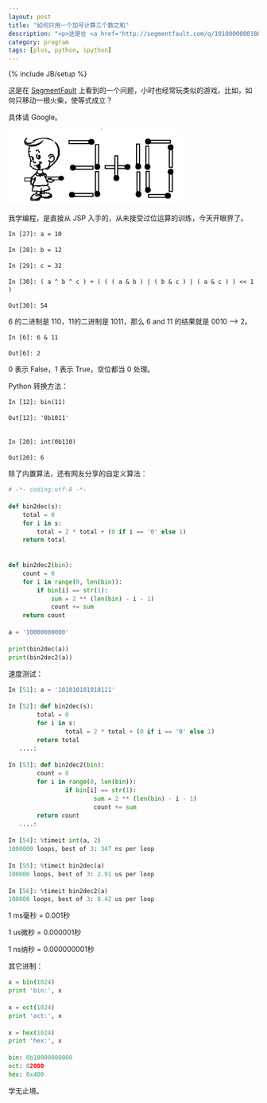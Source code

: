 ```yaml
---
layout: post
title: "如何只用一个加号计算三个数之和"
description: "<p>这是在 <a href='http://segmentfault.com/q/1010000000186540'>SegmentFault</a> 上看到的一个问题，小时也经常玩类似的游戏，比如，如何只移动一根火柴，使等式成立？</p><p>具体请 Google。</p><p><img src='/assets/images/2013/02/match.jpg' alt='火柴'></p><p>我学编程，是直接从 JSP 入手的，从未接受过位运算的训练，今天开眼界了。</p>"
category: program
tags: [plus, python, ipython]
---
```

{% include JB/setup %}

这是在 [SegmentFault](http://segmentfault.com/q/1010000000186540) 上看到的一个问题，小时也经常玩类似的游戏，比如，如何只移动一根火柴，使等式成立？

具体请 Google。

![火柴](/assets/images/2013/02/match.jpg)

我学编程，是直接从 JSP 入手的，从未接受过位运算的训练，今天开眼界了。

```
In [27]: a = 10

In [28]: b = 12

In [29]: c = 32

In [30]: ( a ^ b ^ c ) + ( ( ( a & b ) | ( b & c ) | ( a & c ) ) << 1 ) 

Out[30]: 54
```

6 的二进制是 110，11的二进制是 1011，那么 6 and 11 的结果就是 0010 --> 2。

```
In [6]: 6 & 11

Out[6]: 2
```

0 表示 False，1 表示 True，空位都当 0 处理。

Python 转换方法：

```
In [12]: bin(11)

Out[12]: '0b1011'


In [20]: int(0b110)

Out[20]: 6
```

除了内置算法，还有网友分享的自定义算法：

```python
# -*- coding:utf-8 -*-

def bin2dec(s):
    total = 0
    for i in s:
        total = 2 * total + (0 if i == '0' else 1)
    return total


def bin2dec2(bin):
    count = 0
    for i in range(0, len(bin)):
        if bin[i] == str(1):
            sum = 2 ** (len(bin) - i - 1)
            count += sum
    return count

a = '10000000000'

print(bin2dec(a))
print(bin2dec2(a))
```

速度测试：

```python
In [51]: a = '101010101010111'

In [52]: def bin2dec(s):
        total = 0
        for i in s:
                total = 2 * total + (0 if i == '0' else 1)
        return total
   ....:     

In [53]: def bin2dec2(bin):
        count = 0
        for i in range(0, len(bin)):
                if bin[i] == str(1):
                        sum = 2 ** (len(bin) - i - 1)
                        count += sum
        return count
   ....:     

In [54]: %timeit int(a, 2)
1000000 loops, best of 3: 347 ns per loop

In [55]: %timeit bin2dec(a)
100000 loops, best of 3: 2.91 us per loop

In [56]: %timeit bin2dec2(a)
100000 loops, best of 3: 8.42 us per loop
```

1 ms毫秒 = 0.001秒

1 us微秒 = 0.000001秒

1 ns纳秒 = 0.000000001秒

其它进制：

```python
x = bin(1024)
print 'bin:', x
 
x = oct(1024)
print 'oct:', x
 
x = hex(1024)
print 'hex:', x
 
bin: 0b10000000000
oct: 02000
hex: 0x400
```

学无止境。